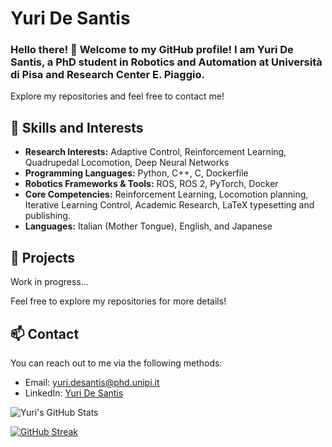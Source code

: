 # Yuri De Santis

### Hello there! 👋 Welcome to my GitHub profile! I am Yuri De Santis, a PhD student in Robotics and Automation at Università di Pisa and Research Center E. Piaggio. 
Explore my repositories and feel free to contact me! 

## 🌱 Skills and Interests
*   **Research Interests:** Adaptive Control, Reinforcement Learning, Quadrupedal Locomotion, Deep Neural Networks 
*   **Programming Languages:** Python, C++, C, Dockerfile
*   **Robotics Frameworks & Tools:** ROS, ROS 2, PyTorch, Docker
*   **Core Competencies:** Reinforcement Learning, Locomotion planning, Iterative Learning Control, Academic Research, LaTeX typesetting and publishing.
*   **Languages:** Italian (Mother Tongue), English, and Japanese

## 🚀 Projects

Work in progress...

Feel free to explore my repositories for more details!

## 📫 Contact

You can reach out to me via the following methods:
- Email: [yuri.desantis@phd.unipi.it](mailto:yuri.desantis@phd.unipi.it)
- LinkedIn: [Yuri De Santis](https://www.linkedin.com/in/yuri-de-santis-487a79266/)


![Yuri's GitHub Stats](https://github-readme-stats.vercel.app/api?username=yursds)

[![GitHub Streak](https://github-profile-trophy.vercel.app/?username=yursds&column=7)](https://github.com/ryo-ma/github-profile-trophy)
